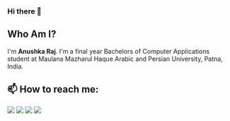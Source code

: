 ### Hi there 👋

<!--
**Anushka-codergirl/Anushka-codergirl** is a ✨ _special_ ✨ repository because its `README.md` (this file) appears on your GitHub profile.

Here are some ideas to get you started:

- 🔭 I’m currently working on ...
- 🌱 I’m currently learning ...
- 👯 I’m looking to collaborate on ...
- 🤔 I’m looking for help with ...
- 💬 Ask me about ...


- 😄 Pronouns: ...
- ⚡ Fun fact: ...
-->
## Who Am I?
I'm **Anushka Raj**. I'm a final year Bachelors of Computer Applications student at Maulana Mazharul Haque Arabic and Persian University, Patna, India. 

## 📫 How to reach me: 

[<img target="_blank" src="https://img.icons8.com/cute-clipart/64/000000/linkedin.png">](https://www.linkedin.com/in/Anushka-raj/) 
[<img target="_blank" src="https://img.icons8.com/color/48/000000/github-2.png">](https://www.github.com/Anushka-codergirl/) 
[<img target="_blank" src="https://img.icons8.com/bubbles/50/000000/twitter.png"/>](https://www.twitter.com/AnushCodergirl/)
[<img target="_blank" src="https://img.icons8.com/bubbles/50/000000/facebook-new.png">](https://www.facebook.com/rich1anush/)

